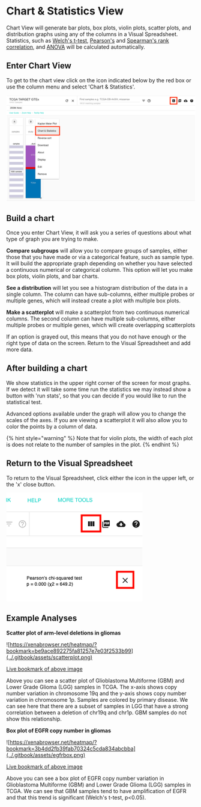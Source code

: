 # Chart & Statistics View

Chart View will generate bar plots, box plots, violin plots, scatter plots, and distribution graphs using any of the columns in a Visual Spreadsheet. Statistics, such as [Welch's t-test,](https://en.wikipedia.org/wiki/Welch's_t-test) [Pearson's](https://en.wikipedia.org/wiki/Pearson_correlation_coefficient) and [Spearman's rank correlation](https://en.wikipedia.org/wiki/Spearman's_rank_correlation_coefficient), and [ANOVA](https://en.wikipedia.org/wiki/Analysis_of_variance) will be calculated automatically.

## Enter Chart View

To get to the chart view click on the icon indicated below by the red box or use the column menu and select 'Chart & Statistics'.

![How to enter the Chart View](../.gitbook/assets/picture1.png)

## Build a chart

Once you enter Chart View, it will ask you a series of questions about what type of graph you are trying to make.

**Compare subgroups** will allow you to compare groups of samples, either those that you have made or via a categorical feature, such as sample type. It will build the appropriate graph depending on whether you have selected a continuous numerical or categorical column. This option will let you make box plots, violin plots, and bar charts.

**See a distribution** will let you see a histogram distribution of the data in a single column. The column can have sub-columns, either multiple probes or multiple genes, which will instead create a plot with multiple box plots.

**Make a scatterplot** will make a scatterplot from two continuous numerical columns. The second column can have multiple sub-columns, either multiple probes or multiple genes, which will create overlapping scatterplots

If an option is grayed out, this means that you do not have enough or the right type of data on the screen. Return to the Visual Spreadsheet and add more data.

## After building a chart

We show statistics in the upper right corner of the screen for most graphs. If we detect it will take some time run the statistics we may instead show a button with 'run stats', so that you can decide if you would like to run the statistical test.

Advanced options available under the graph will allow you to change the scales of the axes. If you are viewing a scatterplot it will also allow you to color the points by a column of data.

{% hint style="warning" %}
Note that for violin plots, the width of each plot is does not relate to the number of samples in the plot.
{% endhint %}

## Return to the Visual Spreadsheet

To return to the Visual Spreadsheet, click either the icon in the upper left, or the 'x' close button.

![](../.gitbook/assets/getbacktovsfromchart.png)

## Example Analyses

**Scatter plot of arm-level deletions in gliomas**

![https://xenabrowser.net/heatmap/?bookmark=be9ace892275fa81257e7e03f2533b99](../.gitbook/assets/scatterplot.png)

[Live bookmark of above image](https://xenabrowser.net/heatmap/?bookmark=be9ace892275fa81257e7e03f2533b99)

Above you can see a scatter plot of Glioblastoma Multiforme \(GBM\) and Lower Grade Glioma \(LGG\) samples in TCGA. The x-axis shows copy number variation in chromosome 19q and the y-axis shows copy number variation in chromosome 1p. Samples are colored by primary disease. We can see here that there are a subset of samples in LGG that have a strong correlation between a deletion of chr19q and chr1p. GBM samples do not show this relationship.

**Box plot of EGFR copy number in gliomas**

![https://xenabrowser.net/heatmap/?bookmark=3b4dd2fb39fab70324c5cda834abcbba](../.gitbook/assets/egfrbox.png)

[Live bookmark of above image](https://xenabrowser.net/heatmap/?bookmark=3b4dd2fb39fab70324c5cda834abcbba)

Above you can see a box plot of EGFR copy number variation in Glioblastoma Multiforme \(GBM\) and Lower Grade Glioma \(LGG\) samples in TCGA. We can see that GBM samples tend to have amplification of EGFR and that this trend is significant \(Welch's t-test, p&lt;0.05\).



